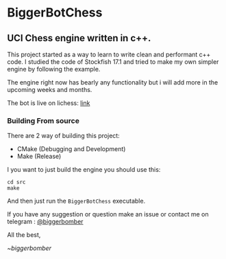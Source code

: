 # BiggerBotChess
## UCI Chess engine written in c++.

This project started as a way to learn to write clean and performant c++ code. I studied the code of Stockfish 17.1 and tried to make my own simpler engine by following the example.

The engine right now has bearly any functionality but i will add more in the upcoming weeks and months.

The bot is live on lichess: [link](https://lichess.org/@/BiggerBotChess)

### Building From source
There are 2 way of building this project:
- CMake (Debugging and Development)
- Make (Release)

I you want to just build the engine you should use this:

```
cd src
make
```
And then just run the `BiggerBotChess` executable.


If you have any suggestion or question make an issue or contact me on telegram : [@biggerbomber](https://t.me/biggerbomber)

All the best,

*~biggerbomber*
